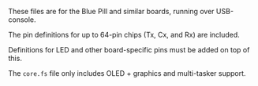 These files are for the Blue Pill and similar boards, running over USB-console.

The pin definitions for up to 64-pin chips (Tx, Cx, and Rx) are included.

Definitions for LED and other board-specific pins must be added on top of this.

The `core.fs` file only includes OLED + graphics and multi-tasker support.
